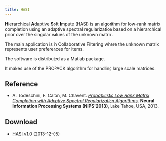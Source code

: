 ```yaml
---
title: HASI
---
```

<link rel="stylesheet" href="https://maxcdn.bootstrapcdn.com/font-awesome/4.5.0/css/font-awesome.min.css">
<link rel="stylesheet" href="css/academicons.css" />


**H**ierarchical **A**daptive **S**oft **I**mpute (HASI) is an algorithm for low-rank matrix completion using an adaptive spectral regularization based on a hierarchical prior over the singular values of the unknown matrix.

The main application is in Collaborative Filtering where the unknown matrix represents user preferences for items.

The software is distributed as a Matlab package.

It makes use of the PROPACK algorithm for handling large scale matrices.

## Reference

* A. Todeschini, F. Caron, M. Chavent. _[Probabilistic Low Rank Matrix Completion with Adaptive Spectral Regularization Algorithms](publications.html)_. **Neural Information Processing Systems (NIPS'2013)**, Lake Tahoe, USA, 2013.

## Download

* [HASI v1.0](files/HASI_v1.0_2013-12-05.zip) (2013-12-05)  

